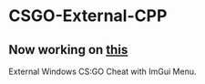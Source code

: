 # CSGO-External-CPP
## Now working on [this](https://github.com/TheEnderOfficial/CSGO-ZalupaHook)
External Windows CS:GO Cheat with ImGui Menu.
